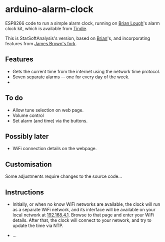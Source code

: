# arduino-alarm-clock

ESP8266 code to run a simple alarm clock, running on [Brian Lough](http://blough.ie/bac/)'s
alarm clock kit, which is available from [Tindie](https://www.tindie.com/products/brianlough/blough-alarm-clock-shield-for-wemos-d1-mini/).

This is StarSoftAnalysis's version, based on [Brian](https://github.com/witnessmenow/arduino-alarm-clock)'s, and incorporating
features from [James Brown's fork](https://github.com/jbrown123/arduino-alarm-clock).

## Features

* Gets the current time from the internet using the network time protocol.
* Seven separate alarms -- one for every day of the week.
* 


## To do

* Allow tune selection on web page.
* Volume control
* Set alarm (and time) via the buttons.

## Possibly later

* WiFi connection details on the webpage.

## Customisation

Some adjustments require changes to the source code...

## Instructions

* Initially, or when no know WiFi networks are available, the clock will run as a separate WiFi network, and 
its interface will be available on your local network at [192.168.4.1](http://192.168.4.1).
Browse to that page and enter your WiFi details.  After that, the clock
will connect to your network, and try to update the time via NTP.

* ...

